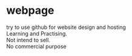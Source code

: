 # webpage
try to use github for website design and hosting <br/>
Learning and Practising. <br/>
Not intend to sell. <br/>
No commercial purpose

